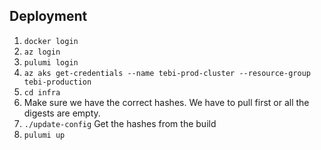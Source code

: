 ## Deployment

1. `docker login`
1. `az login`
1. `pulumi login`
1. `az aks get-credentials --name tebi-prod-cluster --resource-group tebi-production`
1. `cd infra`
1. Make sure we have the correct hashes. We have to pull first or all the digests are empty.
1. `./update-config` Get the hashes from the build
1. `pulumi up`